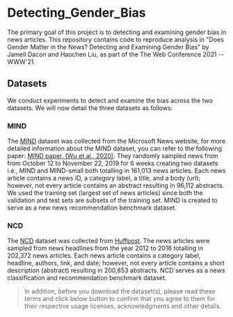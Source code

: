 # Detecting_Gender_Bias
The primary goal of this project is to detecting and examining gender bias in news articles. 
This repository contains code to reproduce analysis in "Does Gender Matter in the News? Detecting and Examining Gender Bias" by Jamell Dacon and Haochen Liu, as part of the The Web Conference 2021 -- WWW'21.


 
 ## Datasets
We conduct experiments to detect and examine the bias across the two datasets. We will now detail the three datasets as follows:

### MIND
The [MIND](https://msnews.github.io/) dataset was collected from the Microsoft News website, for more detailed information about the MIND dataset, you can refer to the following paper: [MIND paper, (Wu et al., 2020)](https://msnews.github.io/assets/doc/ACL2020_MIND.pdf). They randomly sampled news from from October 12 to November 22, 2019 for 6 weeks creating two datasets i.e., MIND and MIND-small both totalling in 161,013 news articles. Each news article contains a news ID, a category label, a title, and a body (url); however, not every article contains an abstract resulting in 96,112 abstracts. We used the training set (largest set of news articles) since both the validation and test sets are subsets of the training set. MIND is created to serve as a new news recommendation benchmark dataset.

    
### NCD
The [NCD](https://www.kaggle.com/rmisra/news-category-dataset) dataset was collected from [Huffpost](https://www.huffpost.com/). The news articles were sampled from news headlines from the year 2012 to 2018 totalling in 202,372 news articles. Each news article contains a category label, headline, authors, link, and date; however, not every article contains a short description (abstract) resulting in 200,853 abstracts. NCD serves as a news classification and recommendation benchmark dataset.
    

>In addition, before you download the dataset(s), please read these terms and click below button to confirm that you agree to them for their respective usage licenses, acknowledgments and other details.



